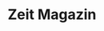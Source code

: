 ---
collection_archive: false
collection_awards: []
collection_category:
  - Studio
  - Editorial
  - Black and White
  - Portraits
collection_content: 
collection_cover: https://d1sf55qlb7p6hz.cloudfront.net/ice-7.jpg
collection_cover_mobile: https://d1sf55qlb7p6hz.cloudfront.net/verticalcovers-44.jpg
collection_description: >-
  Ice T featured in Zeit's reoccurring celebrity column "Ich Habe Einen Traum”
  where the subject shares their dreams, hopes, visions, and nightmares.
collection_description_alignment: center
collection_exhibition: []
collection_filter: Commissioned + Stock
collection_hidden: false
collection_meta: Ice T Ich Habe Einen Traum
collection_press: []
collection_preview:
  - https://d1sf55qlb7p6hz.cloudfront.net/icet-zeit_covers-1.jpg
  - https://d1sf55qlb7p6hz.cloudfront.net/icet-zeit_covers-4.jpg
  - https://d1sf55qlb7p6hz.cloudfront.net/icet-zeit_covers-3.jpg
  - https://d1sf55qlb7p6hz.cloudfront.net/icet-zeit_covers-2.jpg
cover_image: https://d1sf55qlb7p6hz.cloudfront.net/ice-1.jpg
date: 
hide_footer: true
layout: blocks
logo: 
navigation_theme: white
px_extra: true
row_alignment: center
slug: ice-t
theme_color: B8EEBC
theme_color_all_works: E69DFB
title: Zeit Magazin
collection_blocks:
  - _bookshop_name: collections/media-row-start
    row_alignment: between
  - _bookshop_name: collections/media-element 
    color: D4D4D4
    image: https://d1sf55qlb7p6hz.cloudfront.net/ice-1.jpg
    margin_left: 15
    margin_right: 0
    margin_y: 100
    width: 60
  - _bookshop_name: collections/media-row
    row_alignment: between
  - _bookshop_name: collections/media-element 
    color: EDEDED
    image: https://d1sf55qlb7p6hz.cloudfront.net/ice-3.jpg
    margin_left: 5
    margin_right: 0
    margin_y: 900
    width: 40
  - _bookshop_name: collections/media-element 
    color: 4D4D4D
    image: https://d1sf55qlb7p6hz.cloudfront.net/ice-2.jpg
    margin_left: 0
    margin_right: 10
    margin_y: 100
    width: 33
  - _bookshop_name: collections/media-row
    row_alignment: between
  - _bookshop_name: collections/media-element 
    color: 272727
    image: https://d1sf55qlb7p6hz.cloudfront.net/ice-4.jpg
    margin_left: 30
    margin_y: 100
    width: 40
  - _bookshop_name: collections/media-row
    row_alignment: between
  - _bookshop_name: collections/media-element 
    color: D7D7D7
    image: https://d1sf55qlb7p6hz.cloudfront.net/ice-5.jpg
    margin_left: 10
    margin_right: 0
    margin_y: 100
    width: 40
  - _bookshop_name: collections/media-element 
    color: A7A7A7
    image: https://d1sf55qlb7p6hz.cloudfront.net/ice-6.jpg
    margin_right: 20
    margin_y: 600
    width: 20
  - _bookshop_name: collections/media-row
    row_alignment: between
  - _bookshop_name: collections/media-element 
    color: EFEFEF
    image: https://d1sf55qlb7p6hz.cloudfront.net/ice-7.jpg
    margin_left: 15
    margin_right: 0
    margin_y: 100
    width: 55
  - _bookshop_name: collections/media-row-end
---